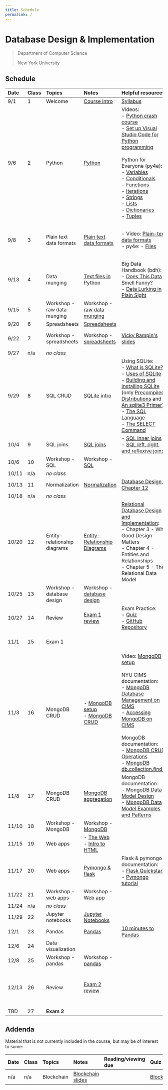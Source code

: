 ```yaml
---
title: Schedule
permalink: /
---
```


# Database Design & Implementation

> Department of Computer Science
>
> New York University

## Schedule

| Date  | Class | Topics                       | Notes                                                                                                               | Helpful resources                                                                                                                                                                                                                                                                                                                                                                                                                                                                                                                                                                                                                                                                                                                                                                                                                                                                                                                                                        | Quiz due                                                            | Exercise due                                                                                                                                                              |
| :---- | :---- | :--------------------------- | :------------------------------------------------------------------------------------------------------------------ | :----------------------------------------------------------------------------------------------------------------------------------------------------------------------------------------------------------------------------------------------------------------------------------------------------------------------------------------------------------------------------------------------------------------------------------------------------------------------------------------------------------------------------------------------------------------------------------------------------------------------------------------------------------------------------------------------------------------------------------------------------------------------------------------------------------------------------------------------------------------------------------------------------------------------------------------------------------------------- | :------------------------------------------------------------------ | :------------------------------------------------------------------------------------------------------------------------------------------------------------------------ |
| 9/1   | 1     | Welcome                      | [Course intro](slides/course-intro/)                                                                                | [Syllabus](syllabus)                                                                                                                                                                                                                                                                                                                                                                                                                                                                                                                                                                                                                                                                                                                                                                                                                                                                                                                                                     |                                                                     |                                                                                                                                                                           |
| 9/6   | 2     | Python                       | [Python](slides/python-blast/)                                                                                      | Videos:<br />- [Python crash course](https://youtu.be/FjjWdbhQ39U)<br />- [Set up Visual Studio Code for Python programming](https://youtu.be/xsXMzyK1M4I)<br /><br />Python for Everyone (py4e): <br />- [Variables](https://www.py4e.com/html3/02-variables)<br />- [Conditionals](https://www.py4e.com/html3/03-conditional)<br />- [Functions](https://www.py4e.com/html3/04-functions)<br />- [Iterations](https://www.py4e.com/html3/05-iterations)<br />- [Strings](https://www.py4e.com/html3/06-strings)<br />- [Lists](https://www.py4e.com/html3/08-lists)<br />- [Dictionaries](https://www.py4e.com/html3/09-dictionaries)<br />- [Tuples](https://www.py4e.com/html3/10-tuples)                                                                                                                                                                                                                                                                            | [Intake](https://forms.gle/wpwB3ywcGUHZzvJF6)                       | - [Complete consent form](https://goo.gl/forms/uxxgA3D9F3kA0KAR2)<br />- [Join Discord](https://discord.gg/7zHNsJGCEC)<br />- [Create GitHub account](https://github.com) |
| 9/8   | 3     | Plain text data formats      | [Plain text data formats](slides/plain-text-data-formats/)                                                          | - Video: [Plain-text data formats](https://youtu.be/6caucCsePqs)<br />- py4e: - [Files](https://www.py4e.com/html3/07-files)                                                                                                                                                                                                                                                                                                                                                                                                                                                                                                                                                                                                                                                                                                                                                                                                                                             | [Python](https://forms.gle/adDsRFMFNUznn3it8)                       | - [Set up Python](https://knowledge.kitchen/Set_up_Python_on_your_computer)<br />- [Contemporary issues exercise](https://classroom.github.com/a/YNjIQqNd)                |
| 9/13  | 4     | Data munging                 | [Text files in Python](slides/text-files-in-python)                                                                 | Big Data Handbook (bdh):<br />- [Does This Data Smell Funny?](https://learning-oreilly-com.proxy.library.nyu.edu/library/view/bad-data-handbook/9781449324957/ch02.html)<br />- [Data Lurking in Plain Sight](https://learning-oreilly-com.proxy.library.nyu.edu/library/view/bad-data-handbook/9781449324957/ch04.html)                                                                                                                                                                                                                                                                                                                                                                                                                                                                                                                                                                                                                                                 | [Text files](https://forms.gle/H1MQaFM3iNFK5xLF6)                   |                                                                                                                                                                           |
| 9/15  | 5     | Workshop - raw data munging  | Workshop - [raw data munging](https://classroom.github.com/a/Obq2qP2g)                                              |                                                                                                                                                                                                                                                                                                                                                                                                                                                                                                                                                                                                                                                                                                                                                                                                                                                                                                                                                                          | [Data munging](https://forms.gle/5EKmLKFZjF3wgLoK8)                 |                                                                                                                                                                           |
| 9/20  | 6     | Spreadsheets                 | [Spreadsheets](slides/spreadsheets)                                                                                 |                                                                                                                                                                                                                                                                                                                                                                                                                                                                                                                                                                                                                                                                                                                                                                                                                                                                                                                                                                          |                                                                     |                                                                                                                                                                           |
| 9/22  | 7     | Workshop - spreadsheets      | Workshop - [spreadsheets](https://classroom.github.com/a/0FqzxHi9)                                                  | [Vicky Rampin's slides](https://drive.google.com/file/d/1rt7ZnG70_e-Uwje8lrnoKQlv1rICdUY7/view?usp=sharing)                                                                                                                                                                                                                                                                                                                                                                                                                                                                                                                                                                                                                                                                                                                                                                                                                                                              |                                                                     | Workshop - [raw data munging](https://classroom.github.com/a/Obq2qP2g)                                                                                                    |
| 9/27  | n/a   | _no class_                   |                                                                                                                     |                                                                                                                                                                                                                                                                                                                                                                                                                                                                                                                                                                                                                                                                                                                                                                                                                                                                                                                                                                          |                                                                     |                                                                                                                                                                           |
| 9/29  | 8     | SQL CRUD                     | [SQLite intro](slides/sqlite-intro/)                                                                                | Using SQLite: <br />- [What is SQLite?](https://learning-oreilly-com.proxy.library.nyu.edu/library/view/using-sqlite/9781449394592/ch01.html)<br />- [Uses of SQLite](https://learning-oreilly-com.proxy.library.nyu.edu/library/view/using-sqlite/9781449394592/ch02.html)<br />- [Building and Installing SQLite](https://learning-oreilly-com.proxy.library.nyu.edu/library/view/using-sqlite/9781449394592/ch03.html) (only [Precompiled Distributions](https://learning-oreilly-com.proxy.library.nyu.edu/library/view/using-sqlite/9781449394592/ch03s02.html) and [An sqlite3 Primer](https://learning-oreilly-com.proxy.library.nyu.edu/library/view/using-sqlite/9781449394592/ch03s07.html))<br />- [The SQL Language](https://learning-oreilly-com.proxy.library.nyu.edu/library/view/using-sqlite/9781449394592/ch04.html)<br />- [The SELECT Command](https://learning-oreilly-com.proxy.library.nyu.edu/library/view/using-sqlite/9781449394592/ch05.html) | [Spreadsheets](https://forms.gle/Ps4pDB3RgVGFRahu6)                 |                                                                                                                                                                           |
| 10/4  | 9     | SQL joins                    | [SQL joins](slides/sqlite-joins/)                                                                                   | - [SQL inner joins](https://github.com/nyu-database-design/course-materials/blob/master/sqlite/sqlite-inner-joins.md)<br />- [SQL left, right, and reflexive joins](https://github.com/nyu-database-design/course-materials/blob/master/sqlite/sqlite-left-right-reflexive-joins.md)                                                                                                                                                                                                                                                                                                                                                                                                                                                                                                                                                                                                                                                                                     | [SQL CRUD](https://forms.gle/gbG4Tf8MRqFRd7kB8)                     | Workshop - [spreadsheets](https://classroom.github.com/a/0FqzxHi9)                                                                                                        |
| 10/6  | 10    | Workshop - SQL               | Workshop - [SQL](https://classroom.github.com/a/mOR8pYRh)                                                           |                                                                                                                                                                                                                                                                                                                                                                                                                                                                                                                                                                                                                                                                                                                                                                                                                                                                                                                                                                          | [SQL joins](https://forms.gle/o8Gan9zUwrumSXnt5)                    |                                                                                                                                                                           |
| 10/11 | n/a   | _no class_                   |                                                                                                                     |                                                                                                                                                                                                                                                                                                                                                                                                                                                                                                                                                                                                                                                                                                                                                                                                                                                                                                                                                                          |                                                                     |                                                                                                                                                                           |
| 10/13 | 11    | Normalization                | [Normalization](slides/normalization/)                                                                              | [Database Design, Chapter 12](https://opentextbc.ca/dbdesign01/chapter/chapter-12-normalization/)                                                                                                                                                                                                                                                                                                                                                                                                                                                                                                                                                                                                                                                                                                                                                                                                                                                                        |                                                                     |                                                                                                                                                                           |
| 10/18 | n/a   | _no class_                   |                                                                                                                     |                                                                                                                                                                                                                                                                                                                                                                                                                                                                                                                                                                                                                                                                                                                                                                                                                                                                                                                                                                          |                                                                     |                                                                                                                                                                           |
| 10/20 | 12    | Entity-relationship diagrams | [Entity-Relationship Diagrams](slides/entity-relationship-diagrams/)                                                | [Relational Database Design and Implementation](https://learning-oreilly-com.proxy.library.nyu.edu/library/view/relational-database-design/9780123747303/):<br />- Chapter 3 - Why Good Design Matters<br />- Chapter 4 - Entities and Relationships<br />- Chapter 5 - The Relational Data Model                                                                                                                                                                                                                                                                                                                                                                                                                                                                                                                                                                                                                                                                        | [Normalization](https://forms.gle/aGNoFidMF5LmQCT1A)                | Workshop - [SQL](https://classroom.github.com/a/mOR8pYRh)                                                                                                                 |
| 10/25 | 13    | Workshop - database design   | Workshop - [database design](https://classroom.github.com/a/anfiFGI1)                                               |                                                                                                                                                                                                                                                                                                                                                                                                                                                                                                                                                                                                                                                                                                                                                                                                                                                                                                                                                                          | [Entity-Relationship Diagrams](https://forms.gle/rYM785tki9Q2fLecA) |                                                                                                                                                                           |
| 10/27 | 14    | Review                       | [Exam 1 review](slides/exam-1-review/)                                                                              | Exam Practice:<br />- [Quiz](https://forms.gle/3y3hCAj4N38bCpqJ9)<br />- [GitHub Repository](https://classroom.github.com/a/9nr4zkla)                                                                                                                                                                                                                                                                                                                                                                                                                                                                                                                                                                                                                                                                                                                                                                                                                                    |                                                                     |                                                                                                                                                                           |
| 11/1  | 15    | Exam 1                       |                                                                                                                     |                                                                                                                                                                                                                                                                                                                                                                                                                                                                                                                                                                                                                                                                                                                                                                                                                                                                                                                                                                          |                                                                     | Workshop - [database design](https://classroom.github.com/a/anfiFGI1)                                                                                                     |
| 11/3  | 16    | MongoDB CRUD                 | - [MongoDB setup](slides/mongodb-setup/)<br />- [MongoDB CRUD](slides/mongodb-crud/)                                | Video: [MongoDB setup](https://youtu.be/nf7kW6Fu_Yk)<br /><br />NYU CIMS documentation:<br />- [MongoDB Database Management on CIMS](https://cims.nyu.edu/class-mongodb/manage)<br />- [Accessing MongoDB on CIMS](https://cims.nyu.edu/webapps/content/systems/userservices/databases/class-mongodb)<br /><br />MongoDB documentation:<br />- [MongoDB CRUD Operations](https://docs.mongodb.com/manual/crud/)<br />- [MongoDB db.collection.find()](https://docs.mongodb.com/manual/reference/method/db.collection.find/)                                                                                                                                                                                                                                                                                                                                                                                                                                              |                                                                     |                                                                                                                                                                           |
| 11/8  | 17    | MongoDB CRUD                 | [MongoDB aggregation](slides/mongodb-aggregation/)                                                                  | MongoDB documentation:<br />- [MongoDB Data Model Design](https://docs.mongodb.com/manual/core/data-model-design/)<br />- [MongoDB Data Model Examples and Patterns](https://docs.mongodb.com/manual/applications/data-models/)                                                                                                                                                                                                                                                                                                                                                                                                                                                                                                                                                                                                                                                                                                                                          |                                                                     |                                                                                                                                                                           |
| 11/10 | 18    | Workshop - MongoDB           | Workshop - [MongoDB](https://classroom.github.com/a/d9xyjKIv)                                                       |                                                                                                                                                                                                                                                                                                                                                                                                                                                                                                                                                                                                                                                                                                                                                                                                                                                                                                                                                                          | [MongoDB CRUD](https://forms.gle/87hCeGzRkEiuUxUW9)                 |                                                                                                                                                                           |
| 11/15 | 19    | Web apps                     | - [The Web](slides/the-web/)<br />- [Intro to HTML](https://nyu-web-design.github.io/course-materials/slides/html/) |                                                                                                                                                                                                                                                                                                                                                                                                                                                                                                                                                                                                                                                                                                                                                                                                                                                                                                                                                                          |                                                                     |                                                                                                                                                                           |
| 11/17 | 20    | Web apps                     | [Pymongo & flask](slides/pymongo-flask/)                                                                            | Flask & pymongo documentation:<br />- [Flask Quickstart](https://flask.palletsprojects.com/en/1.1.x/quickstart/)<br />- [Pymongo tutorial](https://pymongo.readthedocs.io/en/stable/tutorial.html)                                                                                                                                                                                                                                                                                                                                                                                                                                                                                                                                                                                                                                                                                                                                                                       |                                                                     | Workshop - [MongoDB](https://classroom.github.com/a/d9xyjKIv)                                                                                                             |
| 11/22 | 21    | Workshop - web apps          | Workshop - [Web app](https://classroom.github.com/a/vlbUYm4W)                                                       |                                                                                                                                                                                                                                                                                                                                                                                                                                                                                                                                                                                                                                                                                                                                                                                                                                                                                                                                                                          | [Web apps](https://forms.gle/gkGU7Z9Yfj6RycUg8)                     |                                                                                                                                                                           |
| 11/24 | n/a   | _no class_                   |                                                                                                                     |                                                                                                                                                                                                                                                                                                                                                                                                                                                                                                                                                                                                                                                                                                                                                                                                                                                                                                                                                                          |                                                                     |                                                                                                                                                                           |
| 11/29 | 22    | Jupyter notebooks            | [Jupyter Notebooks](slides/jupyter-notebooks/)                                                                      |                                                                                                                                                                                                                                                                                                                                                                                                                                                                                                                                                                                                                                                                                                                                                                                                                                                                                                                                                                          |                                                                     |                                                                                                                                                                           |
| 12/1  | 23    | Pandas                       | [Pandas](slides/pandas/)                                                                                            | [10 minutes to Pandas](https://pandas.pydata.org/pandas-docs/stable/10min.html)                                                                                                                                                                                                                                                                                                                                                                                                                                                                                                                                                                                                                                                                                                                                                                                                                                                                                          |                                                                     |                                                                                                                                                                           |
| 12/6  | 24    | Data visualization           |                                                                                                                     |                                                                                                                                                                                                                                                                                                                                                                                                                                                                                                                                                                                                                                                                                                                                                                                                                                                                                                                                                                          |                                                                     | Workshop - [web app](https://classroom.github.com/a/vlbUYm4W)                                                                                                             |
| 12/8  | 25    | Workshop - pandas            | Workshop - [pandas](https://classroom.github.com/a/1qS3RHnj)                                                        |                                                                                                                                                                                                                                                                                                                                                                                                                                                                                                                                                                                                                                                                                                                                                                                                                                                                                                                                                                          | [Pandas](https://forms.gle/fbkSVHG5qKV8qrXF8)                       |                                                                                                                                                                           |
| 12/13 | 26    | Review                       | [Exam 2 review](slides/exam-2-review/)                                                                              |                                                                                                                                                                                                                                                                                                                                                                                                                                                                                                                                                                                                                                                                                                                                                                                                                                                                                                                                                                          |                                                                     | Workshop - [pandas](https://classroom.github.com/a/1qS3RHnj)<br />**No late work accepted beyond this date.**                                                             |
| TBD   | 27    | **Exam 2**                   |                                                                                                                     |                                                                                                                                                                                                                                                                                                                                                                                                                                                                                                                                                                                                                                                                                                                                                                                                                                                                                                                                                                          |                                                                     |                                                                                                                                                                           |

## Addenda

Material that is not currently included in the course, but may be of interest to some:

| Date | Class | Topics     | Notes                                   | Reading/viewing due | Quiz due                                          | Exercise due |
| :--- | :---- | :--------- | :-------------------------------------- | :------------------ | :------------------------------------------------ | :----------- |
| n/a  | n/a   | Blockchain | [Blockchain slides](slides/blockchain/) |                     | [Blockchain](https://forms.gle/3To1N54ct9gbAgpn9) |              |
